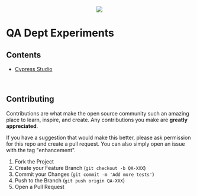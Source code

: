 
<br />
<div align="center">
  <p align="center">
  <a href="https://moduscreate.com/"><img src="https://raw.githubusercontent.com/ModusCreateOrg/qa-dept/QA-160/imgs/modus-logo.png"/></a>
</p>
</div>

# QA Dept Experiments
<!-- CONTENTS -->
## Contents

- [Cypress Studio](/cypress-studio/README.md)

<br/>

<!-- CONTRIBUTING -->
## Contributing

Contributions are what make the open source community such an amazing place to learn, inspire, and create. Any contributions you make are **greatly appreciated**.

If you have a suggestion that would make this better, please ask permission for this repo and create a pull request. You can also simply open an issue with the tag "enhancement".

1. Fork the Project
2. Create your Feature Branch (`git checkout -b QA-XXX`)
3. Commit your Changes (`git commit -m 'Add more tests'`)
4. Push to the Branch (`git push origin QA-XXX`)
5. Open a Pull Request
